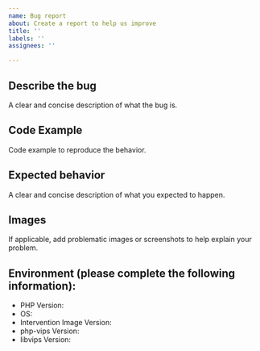 ```yaml
---
name: Bug report
about: Create a report to help us improve
title: ''
labels: ''
assignees: ''

---
```


## Describe the bug
A clear and concise description of what the bug is.

## Code Example
Code example to reproduce the behavior.

## Expected behavior
A clear and concise description of what you expected to happen.

## Images
If applicable, add problematic images or screenshots to help explain your problem.

## Environment (please complete the following information):
 - PHP Version:
 - OS:
 - Intervention Image Version:
 - php-vips Version:
 - libvips Version:

